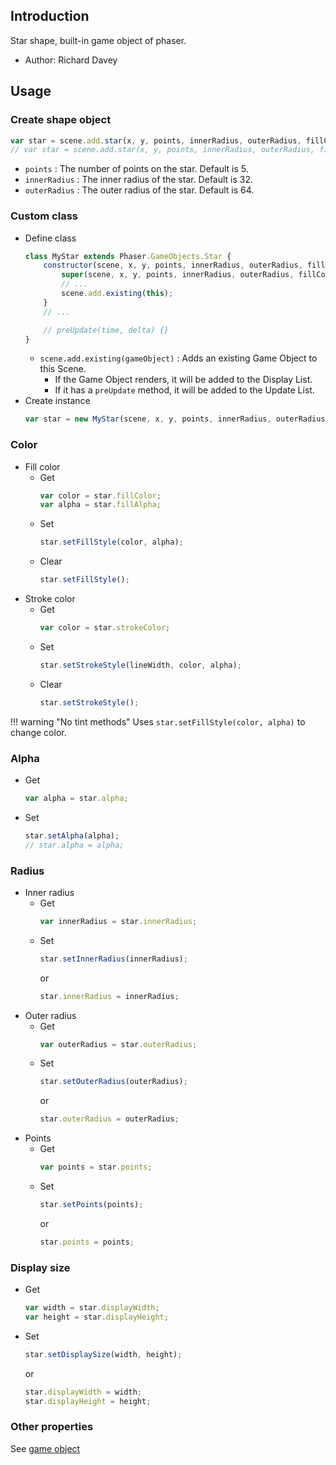 ## Introduction

Star shape, built-in game object of phaser.

- Author: Richard Davey

## Usage

### Create shape object

```javascript
var star = scene.add.star(x, y, points, innerRadius, outerRadius, fillColor);
// var star = scene.add.star(x, y, points, innerRadius, outerRadius, fillColor, fillAlpha);
```

- `points` : The number of points on the star. Default is 5.
- `innerRadius` : The inner radius of the star. Default is 32.
- `outerRadius` : The outer radius of the star. Default is 64.

### Custom class

- Define class
    ```javascript
    class MyStar extends Phaser.GameObjects.Star {
        constructor(scene, x, y, points, innerRadius, outerRadius, fillColor) {
            super(scene, x, y, points, innerRadius, outerRadius, fillColor);
            // ...
            scene.add.existing(this);
        }
        // ...

        // preUpdate(time, delta) {}
    }
    ```
    - `scene.add.existing(gameObject)` : Adds an existing Game Object to this Scene.
        - If the Game Object renders, it will be added to the Display List.
        - If it has a `preUpdate` method, it will be added to the Update List.
- Create instance
    ```javascript
    var star = new MyStar(scene, x, y, points, innerRadius, outerRadius, fillColor);
    ```

### Color

- Fill color
    - Get
        ```javascript
        var color = star.fillColor;
        var alpha = star.fillAlpha;
        ```
    - Set
        ```javascript
        star.setFillStyle(color, alpha);
        ```
    - Clear
        ```javascript
        star.setFillStyle();
        ```
- Stroke color
    - Get
        ```javascript
        var color = star.strokeColor;
        ```
    - Set
        ```javascript
        star.setStrokeStyle(lineWidth, color, alpha);
        ```
    - Clear
        ```javascript
        star.setStrokeStyle();
        ```

!!! warning "No tint methods"
    Uses `star.setFillStyle(color, alpha)` to change color.

### Alpha

- Get
    ```javascript
    var alpha = star.alpha;
    ```
- Set
    ```javascript
    star.setAlpha(alpha);
    // star.alpha = alpha;
    ```

### Radius

- Inner radius
    - Get
        ```javascript
        var innerRadius = star.innerRadius;
        ```
    - Set
        ```javascript
        star.setInnerRadius(innerRadius);
        ```
        or
        ```javascript
        star.innerRadius = innerRadius;
        ```
- Outer radius
    - Get
        ```javascript
        var outerRadius = star.outerRadius;
        ```
    - Set
        ```javascript
        star.setOuterRadius(outerRadius);
        ```
        or
        ```javascript
        star.outerRadius = outerRadius;
        ```
- Points
    - Get
        ```javascript
        var points = star.points;
        ```
    - Set
        ```javascript
        star.setPoints(points);
        ```
        or
        ```javascript
        star.points = points;
        ```

### Display size

- Get
    ```javascript
    var width = star.displayWidth;
    var height = star.displayHeight;
    ```
- Set
    ```javascript
    star.setDisplaySize(width, height);
    ```
    or
    ```javascript
    star.displayWidth = width;
    star.displayHeight = height;
    ```

### Other properties

See [game object](gameobject.md)

